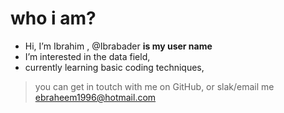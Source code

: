 
# who i am?

- Hi, I’m Ibrahim , @Ibrabader **is my user name**  
- I’m interested in the data field, 
- currently learning basic coding techniques, 

> you can get in toutch with me on GitHub, or slak/email me ebraheem1996@hotmail.com

 

<!---
Ibrabader/Ibrabader is a ✨ special ✨ repository because its `README.md` (this file) appears on your GitHub profile.
You can click the Preview link to take a look at your changes.
--->

